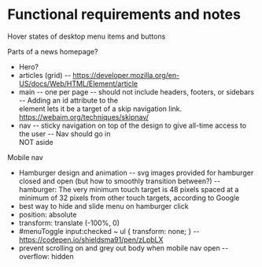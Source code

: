 # Functional requirements and notes

Hover states of desktop menu items and buttons

Parts of a news homepage?

- Hero?
- articles (grid)
  -- https://developer.mozilla.org/en-US/docs/Web/HTML/Element/article
- main
  -- one per page
  -- should not include headers, footers, or sidebars
  -- Adding an id attribute to the <main> element lets it be a target of a skip navigation link. https://webaim.org/techniques/skipnav/
- nav
  -- sticky navigation on top of the design to give all-time access to the user
  -- Nav should go in <nav> NOT aside

Mobile nav

- Hamburger design and animation
  -- svg images provided for hamburger closed and open (but how to smoothly transition between?)
  -- hamburger: The very minimum touch target is 48 pixels spaced at a minimum of 32 pixels from other touch targets, according to Google
- best way to hide and slide menu on hamburger click
- position: absolute
- transform: translate (-100%, 0)
- #menuToggle input:checked ~ ul
  {
  transform: none;
  }
  -- https://codepen.io/shieldsma91/pen/zLpbLX
- prevent scrolling on and grey out body when mobile nav open
  -- overflow: hidden
